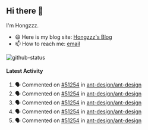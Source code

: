 ## Hi there 👋

I'm Hongzzz. 
- 😄 Here is my blog site: [Hongzzz's Blog](https://hongzzz.top/)
- 📫 How to reach me: [email](mailto:hongzzz@foxmail.com)

![github-status][github-status]

[github-status]: https://github-readme-stats.vercel.app/api?username=Hongzzz


#### Latest Activity

<!--START_SECTION:activity-->
1. 🗣 Commented on [#51254](https://github.com/ant-design/ant-design/pull/51254#issuecomment-2441036917) in [ant-design/ant-design](https://github.com/ant-design/ant-design)
2. 🗣 Commented on [#51254](https://github.com/ant-design/ant-design/pull/51254#issuecomment-2440985802) in [ant-design/ant-design](https://github.com/ant-design/ant-design)
3. 🗣 Commented on [#51254](https://github.com/ant-design/ant-design/pull/51254#issuecomment-2439650405) in [ant-design/ant-design](https://github.com/ant-design/ant-design)
4. 🗣 Commented on [#51254](https://github.com/ant-design/ant-design/pull/51254#issuecomment-2439646064) in [ant-design/ant-design](https://github.com/ant-design/ant-design)
5. 🗣 Commented on [#51254](https://github.com/ant-design/ant-design/pull/51254#issuecomment-2438356016) in [ant-design/ant-design](https://github.com/ant-design/ant-design)
<!--END_SECTION:activity-->
